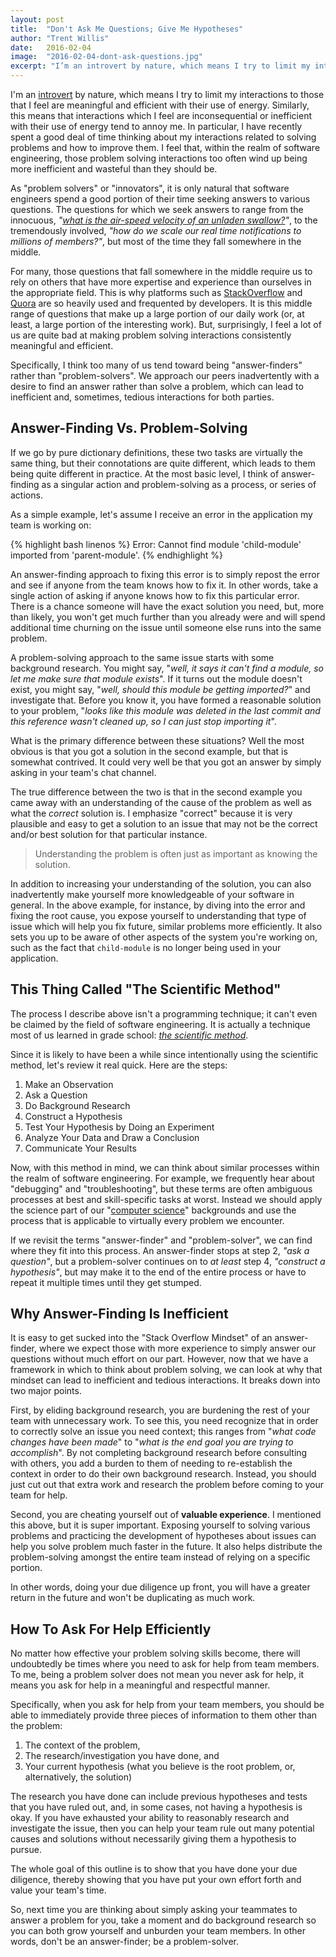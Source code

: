 ```yaml
---
layout: post
title:  "Don't Ask Me Questions; Give Me Hypotheses"
author: "Trent Willis"
date:   2016-02-04
image:  "2016-02-04-dont-ask-questions.jpg"
excerpt: "I’m an introvert by nature, which means I try to limit my interactions to those that I feel are meaningful and efficient with their use of energy. Similarly, this means that interactions which I feel are inconsequential or inefficient with their use of energy tend to annoy me. In particular, I have recently spent a good deal of time thinking about my interactions related to solving problems and how to improve them. I feel that, within the realm of software engineering, those problem solving interactions too often wind up being more inefficient and wasteful than they should be."
---
```


I'm an [introvert](http://g.fastcompany.net/multisite_files/cocreate/imagecache/inline-original/inline/2013/07/1683402-inline-i-how-to-interact-with-an-introvert.jpg) by nature, which means I try to limit my interactions to those that I feel are meaningful and efficient with their use of energy. Similarly, this means that interactions which I feel are inconsequential or inefficient with their use of energy tend to annoy me. In particular, I have recently spent a good deal of time thinking about my interactions related to solving problems and how to improve them. I feel that, within the realm of software engineering, those problem solving interactions too often wind up being more inefficient and wasteful than they should be.

As "problem solvers" or "innovators", it is only natural that software engineers spend a good portion of their time seeking answers to various questions. The questions for which we seek answers to range from the innocuous, _"[what is the air-speed velocity of an unladen swallow?](https://www.youtube.com/watch?v=liIlW-ovx0Y)"_, to the tremendously involved, _"how do we scale our real time notifications to millions of members?"_, but most of the time they fall somewhere in the middle.

For many, those questions that fall somewhere in the middle require us to rely on others that have more expertise and experience than ourselves in the appropriate field. This is why platforms such as [StackOverflow](http://stackoverflow.com/) and [Quora](https://www.quora.com/) are so heavily used and frequented by developers. It is this middle range of questions that make up a large portion of our daily work (or, at least, a large portion of the interesting work). But, surprisingly, I feel a lot of us are quite bad at making problem solving interactions consistently meaningful and efficient.

Specifically, I think too many of us tend toward being "answer-finders" rather than "problem-solvers". We approach our peers inadvertently with a desire to find an answer rather than solve a problem, which can lead to inefficient and, sometimes, tedious interactions for both parties.

## Answer-Finding Vs. Problem-Solving

If we go by pure dictionary definitions, these two tasks are virtually the same thing, but their connotations are quite different, which leads to them being quite different in practice. At the most basic level, I think of answer-finding as a singular action and problem-solving as a process, or series of actions.

As a simple example, let's assume I receive an error in the application my team is working on:

{% highlight bash linenos %}
Error: Cannot find module 'child-module' imported from 'parent-module'.
{% endhighlight %}

An answer-finding approach to fixing this error is to simply repost the error and see if anyone from the team knows how to fix it. In other words, take a single action of asking if anyone knows how to fix this particular error. There is a chance someone will have the exact solution you need, but, more than likely, you won't get much further than you already were and will spend additional time churning on the issue until someone else runs into the same problem.

A problem-solving approach to the same issue starts with some background research. You might say, "_well, it says it can't find a module, so let me make sure that module exists_". If it turns out the module doesn't exist, you might say, "_well, should this module be getting imported?_" and investigate that. Before you know it, you have formed a reasonable solution to your problem, "_looks like this module was deleted in the last commit and this reference wasn't cleaned up, so I can just stop importing it_".

What is the primary difference between these situations? Well the most obvious is that you got a solution in the second example, but that is somewhat contrived. It could very well be that you got an answer by simply asking in your team's chat channel.

The true difference between the two is that in the second example you came away with an understanding of the cause of the problem as well as what the _correct_ solution is. I emphasize "correct" because it is very plausible and easy to get a solution to an issue that may not be the correct and/or best solution for that particular instance.

> Understanding the problem is often just as important as knowing the solution.

In addition to increasing your understanding of the solution, you can also inadvertently make yourself more knowledgeable of your software in general. In the above example, for instance, by diving into the error and fixing the root cause, you expose yourself to understanding that type of issue which will help you fix future, similar problems more efficiently. It also sets you up to be aware of other aspects of the system you're working on, such as the fact that `child-module` is no longer being used in your application.

## This Thing Called "The Scientific Method"

The process I describe above isn't a programming technique; it can't even be claimed by the field of software engineering. It is actually a technique most of us learned in grade school: [_the scientific method_](https://en.wikipedia.org/wiki/Scientific_method).

Since it is likely to have been a while since intentionally using the scientific method, let's review it real quick. Here are the steps:

1. Make an Observation
2. Ask a Question
3. Do Background Research
4. Construct a Hypothesis
5. Test Your Hypothesis by Doing an Experiment
6. Analyze Your Data and Draw a Conclusion
7. Communicate Your Results

Now, with this method in mind, we can think about similar processes within the realm of software engineering. For example, we frequently hear about "debugging" and "troubleshooting", but these terms are often ambiguous processes at best and skill-specific tasks at worst. Instead we should apply the science part of our "[computer science](https://en.wikipedia.org/wiki/Computer_science)" backgrounds and use the process that is applicable to virtually every problem we encounter.

If we revisit the terms "answer-finder" and "problem-solver", we can find where they fit into this process. An answer-finder stops at step 2, _"ask a question"_, but a problem-solver continues on to _at least_ step 4, _"construct a hypothesis"_, but may make it to the end of the entire process or have to repeat it multiple times until they get stumped.

## Why Answer-Finding Is Inefficient

It is easy to get sucked into the "Stack Overflow Mindset" of an answer-finder, where we expect those with more experience to simply answer our questions without much effort on our part. However, now that we have a framework in which to think about problem solving, we can look at why that mindset can lead to inefficient and tedious interactions. It breaks down into two major points.

First, by eliding background research, you are burdening the rest of your team with unnecessary work. To see this, you need recognize that in order to correctly solve an issue you need context; this ranges from "_what code changes have been made_" to "_what is the end goal you are trying to accomplish_". By not completing background research before consulting with others, you add a burden to them of needing to re-establish the context in order to do their own background research. Instead, you should just cut out that extra work and research the problem before coming to your team for help.

Second, you are cheating yourself out of **valuable experience**. I mentioned this above, but it is super important. Exposing yourself to solving various problems and practicing the development of hypotheses about issues can help you solve problem much faster in the future. It also helps distribute the problem-solving amongst the entire team instead of relying on a specific portion.

In other words, doing your due diligence up front, you will have a greater return in the future and won't be duplicating as much work.

## How To Ask For Help Efficiently

No matter how effective your problem solving skills become, there will undoubtedly be times where you need to ask for help from team members. To me, being a problem solver does not mean you never ask for help, it means you ask for help in a meaningful and respectful manner.

Specifically, when you ask for help from your team members, you should be able to immediately provide three pieces of information to them other than the problem:

1. The context of the problem,
2. The research/investigation you have done, and
3. Your current hypothesis (what you believe is the root problem, or, alternatively, the solution)

The research you have done can include previous hypotheses and tests that you have ruled out, and, in some cases, not having a hypothesis is okay. If you have exhausted your ability to reasonably research and investigate the issue, then you can help your team rule out many potential causes and solutions without necessarily giving them a hypothesis to pursue.

The whole goal of this outline is to show that you have done your due diligence, thereby showing that you have put your own effort forth and value your team's time.

So, next time you are thinking about simply asking your teammates to answer a problem for you, take a moment and do background research so you can both grow yourself and unburden your team members. In other words, don't be an answer-finder; be a problem-solver.
